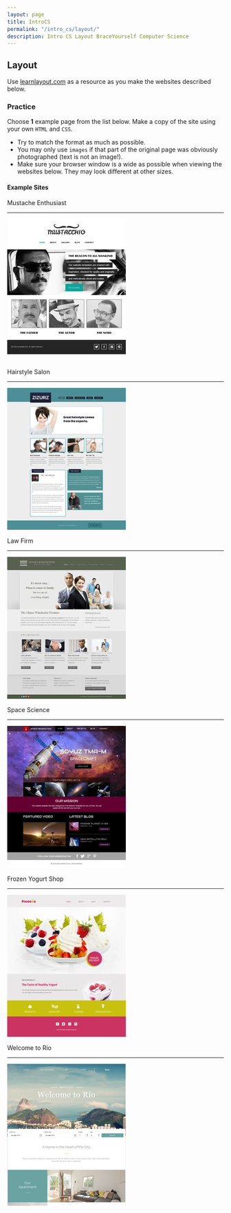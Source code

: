```yaml
---
layout: page
title: IntroCS
permalink: "/intro_cs/layout/"
description: Intro CS Layout BraceYourself Computer Science
---
```


## Layout

Use [learnlayout.com](http://learnlayout.com) as a resource as you make the websites described below.

### Practice

Choose **1** example page from the list below. Make a copy of the site using your own <code>HTML</code> and <code>CSS</code>.

* Try to match the format as much as possible.
* You may only use <code>images</code> if that part of the original page was obviously photographed (text is not an image!).
* Make sure your browser window is a wide as possible when viewing the websites below. They may look different at other sizes.

#### Example Sites
<p class="site-label">Mustache Enthusiast</p><hr class="site">
<a href="https://freewebsitetemplates.com/preview/mustacheenthusiast/index.html">
  <img class="site" src="/public/img/sites/mustache.jpg">
</a>

<p class="site-label">Hairstyle Salon</p><hr class="site">
<a href="https://freewebsitetemplates.com/preview/hairstylesalon/index.html">
  <img class="site" src="/public/img/sites/hairsalon.jpg">
</a>

<p class="site-label">Law Firm</p><hr class="site">
<a href="https://freewebsitetemplates.com/preview/lawfirm/index.html">
  <img class="site" src="/public/img/sites/lawfirm.jpg">
</a>

<p class="site-label">Space Science</p><hr class="site">
<a href="https://freewebsitetemplates.com/preview/space-science/index.html">
  <img class="site" src="/public/img/sites/space.jpg">
</a>

<p class="site-label">Frozen Yogurt Shop</p><hr class="site">
<a href="https://freewebsitetemplates.com/preview/frozenyogurtshop/index.html">
  <img class="site" src="/public/img/sites/yogurt.jpg">
</a>

<p class="site-label">Welcome to Rio</p><hr class="site">
<a href="https://freewebsitetemplates.com/website/welcomerio/">
  <img class="site" src="/public/img/sites/rio.jpg">
</a>